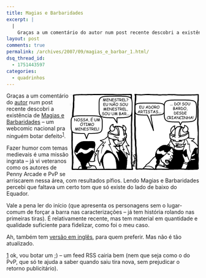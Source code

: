 ```yaml
---
title: Magias e Barbaridades
excerpt: |
  |
    Graças a um comentário do autor num post recente descobri a existência de Magias e Barbaridades - um webcomic nacional pra ninguém botar defeito[1]. Fazer humor com temas medievais é uma missão ingrata - já vi veteranos como os autores...
layout: post
comments: true
permalink: /archives/2007/09/magias_e_barbar_1.html/
dsq_thread_id:
  - 1751443597
categories:
  - quadrinhos
---
```

<img alt="Trecho de Magias e Barbaridades, de Fabio Ciccone" src="/archives/img/magiasebarbaridades.png" width="338" height="208" align="right" style="margin-left:2px" />Graças a um comentário do [autor][1] num post recente descobri a existência de [Magias e Barbaridades][2] &#8211; um webcomic nacional pra ninguém botar defeito<sup><a href="#meb1">[1]</a></sup>.

Fazer humor com temas medievais é uma missão ingrata &#8211; já vi veteranos como os autores de Penny Arcade e PvP se arriscarem nessa área, com resultados pífios. Lendo Magias e Barbaridades percebi que faltava um certo tom que só existe do lado de baixo do Equador.

Vale a pena ler do início (que apresenta os personagens sem o lugar-comum de forçar a barra nas caracterizações &#8211; já tem história rolando nas primeiras tiras). É relativamente recente, mas tem material em quantidade e qualidade suficiente para fidelizar, como foi o meu caso.

Ah, também tem [versão em inglês][3], para quem preferir. Mas não é tão atualizado.

<a name="meb1">[1]</a> ok, vou botar um ;) &#8211; um feed RSS cairia bem (nem que seja como o do PvP, que só te ajuda a saber quando saiu tira nova, sem prejudicar o retorno publicitário).

 [1]: http://e-fanzine.blogspot.com/2007/04/magias-barbaridades_09.html
 [2]: http://www.magiasebarbaridades.com/
 [3]: http://magicsandbarbarics.comicgenesis.com/
